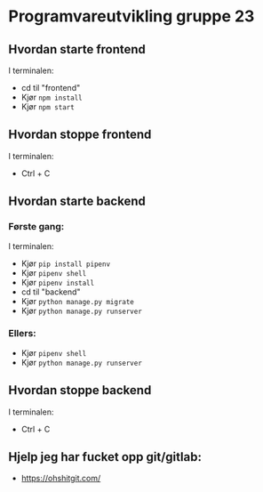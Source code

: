 # Programvareutvikling gruppe 23

## Hvordan starte frontend

I terminalen:

- cd til "frontend"
- Kjør `npm install`
- Kjør `npm start`

## Hvordan stoppe frontend

I terminalen:

- Ctrl + C


## Hvordan starte backend
### Første gang:
I terminalen:
- Kjør `pip install pipenv`
- Kjør `pipenv shell`
- Kjør `pipenv install` 
- cd til "backend"
- Kjør `python manage.py migrate`
- Kjør `python manage.py runserver`
### Ellers:
- Kjør `pipenv shell`
- Kjør `python manage.py runserver`
## Hvordan stoppe backend

I terminalen:

- Ctrl + C
## Hjelp jeg har fucket opp git/gitlab:
- https://ohshitgit.com/